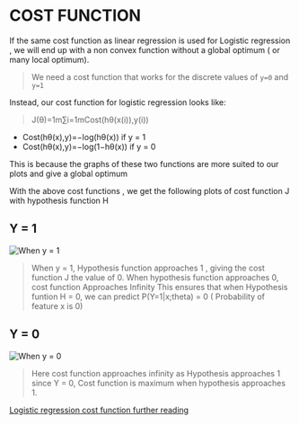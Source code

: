 # COST FUNCTION

If the same cost function as linear regression is used for Logistic regression , we will end up with a non convex function without a global optimum ( or many local optimum).

> We need a cost function that works for the discrete values of `y=0` and `y=1`

Instead, our cost function for logistic regression looks like:

> J(θ)=1m∑i=1mCost(hθ(x(i)),y(i))

- Cost(hθ(x),y)=−log(hθ(x)) if y = 1
- Cost(hθ(x),y)=−log(1−hθ(x)) if y = 0

This is because the graphs of these two functions are more suited to our plots and give a global optimum

With the above cost functions , we get the following plots of cost function J with hypothesis function H

## Y = 1

![When y = 1](https://d3c33hcgiwev3.cloudfront.net/imageAssetProxy.v1/Q9sX8nnxEeamDApmnD43Fw_1cb67ecfac77b134606532f5caf98ee4_Logistic_regression_cost_function_positive_class.png?expiry=1587945600000&hmac=wAXl9FQsGrcy2nwOQEjGpokG7FgdrGcySVx8su6Y2vI)

> When y = 1, Hypothesis function approaches 1 , giving the cost function J the value of 0. When hypothesis function approaches 0, cost function Approaches Infinity
> This ensures that when Hypothesis funtion H = 0, we can predict P(Y=1|x;theta) = 0 ( Probability of feature x is 0)

## Y = 0

![When y = 0](https://d3c33hcgiwev3.cloudfront.net/imageAssetProxy.v1/Ut7vvXnxEead-BJkoDOYOw_f719f2858d78dd66d80c5ec0d8e6b3fa_Logistic_regression_cost_function_negative_class.png?expiry=1587945600000&hmac=pgbiN7p_tlFkA3oq-rhHsDf_8qSJV9iB-e1tR4_Ppw4)

> Here cost function approaches infinity as Hypothesis approaches 1 since Y = 0, Cost function is maximum when hypothesis approaches 1.

[Logistic regression cost function further reading](https://www.coursera.org/learn/machine-learning/supplement/bgEt4/cost-function)

